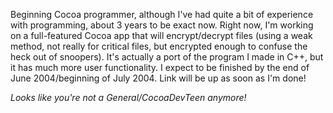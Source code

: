 

Beginning Cocoa programmer, although I've had quite a bit of experience with programming, about 3 years to be exact now.  Right now, I'm working on a full-featured Cocoa app that will encrypt/decrypt files (using a weak method, not really for critical files, but encrypted enough to confuse the heck out of snoopers).  It's actually a port of the program I made in C++, but it has much more user functionality.  I expect to be finished by the end of June 2004/beginning of July 2004.  Link will be up as soon as I'm done!

*Looks like you're not a General/CocoaDevTeen anymore!*